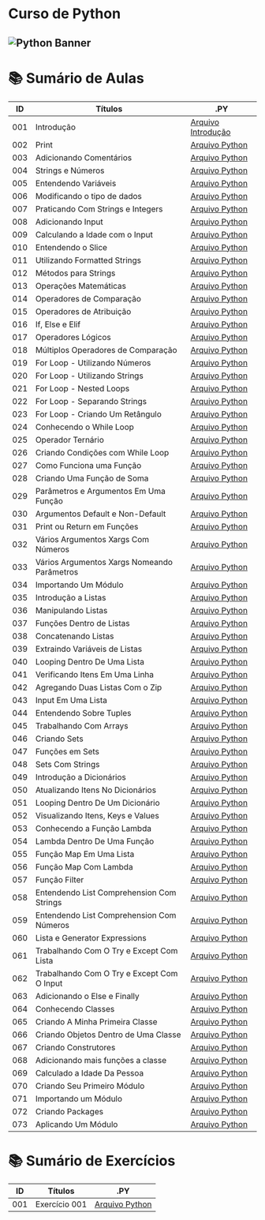 # Curso de Python

## <img src="https://learn.temporal.io/assets/images/banner_python-0d345d125b6892840c54f7e1460c8a5a.png" alt="Python Banner">

# 📚 Sumário de Aulas

| ID  | Títulos                                     | .PY                                      |
| --- | ------------------------------------------- | ---------------------------------------- |
| 001 | Introdução                                  | [Arquivo Introdução](aula.001/README.md) |
| 002 | Print                                       | [Arquivo Python](aula.002/main.py)       |
| 003 | Adicionando Comentários                     | [Arquivo Python](aula.003/main.py)       |
| 004 | Strings e Números                           | [Arquivo Python](aula.004/main.py)       |
| 005 | Entendendo Variáveis                        | [Arquivo Python](aula.005/main.py)       |
| 006 | Modificando o tipo de dados                 | [Arquivo Python](aula.006/main.py)       |
| 007 | Praticando Com Strings e Integers           | [Arquivo Python](aula.007/main.py)       |
| 008 | Adicionando Input                           | [Arquivo Python](aula.008/main.py)       |
| 009 | Calculando a Idade com o Input              | [Arquivo Python](aula.009/main.py)       |
| 010 | Entendendo o Slice                          | [Arquivo Python](aula.010/main.py)       |
| 011 | Utilizando Formatted Strings                | [Arquivo Python](aula.011/main.py)       |
| 012 | Métodos para Strings                        | [Arquivo Python](aula.012/main.py)       |
| 013 | Operações Matemáticas                       | [Arquivo Python](aula.013/main.py)       |
| 014 | Operadores de Comparação                    | [Arquivo Python](aula.014/main.py)       |
| 015 | Operadores de Atribuição                    | [Arquivo Python](aula.015/main.py)       |
| 016 | If, Else e Elif                             | [Arquivo Python](aula.016/main.py)       |
| 017 | Operadores Lógicos                          | [Arquivo Python](aula.017/main.py)       |
| 018 | Múltiplos Operadores de Comparação          | [Arquivo Python](aula.018/main.py)       |
| 019 | For Loop - Utilizando Números               | [Arquivo Python](aula.019/main.py)       |
| 020 | For Loop - Utilizando Strings               | [Arquivo Python](aula.020/main.py)       |
| 021 | For Loop - Nested Loops                     | [Arquivo Python](aula.021/main.py)       |
| 022 | For Loop - Separando Strings                | [Arquivo Python](aula.022/main.py)       |
| 023 | For Loop - Criando Um Retângulo             | [Arquivo Python](aula.023/main.py)       |
| 024 | Conhecendo o While Loop                     | [Arquivo Python](aula.024/main.py)       |
| 025 | Operador Ternário                           | [Arquivo Python](aula.025/main.py)       |
| 026 | Criando Condições com While Loop            | [Arquivo Python](aula.026/main.py)       |
| 027 | Como Funciona uma Função                    | [Arquivo Python](aula.027/main.py)       |
| 028 | Criando Uma Função de Soma                  | [Arquivo Python](aula.028/main.py)       |
| 029 | Parâmetros e Argumentos Em Uma Função       | [Arquivo Python](aula.029/main.py)       |
| 030 | Argumentos Default e Non-Default            | [Arquivo Python](aula.030/main.py)       |
| 031 | Print ou Return em Funções                  | [Arquivo Python](aula.031/main.py)       |
| 032 | Vários Argumentos Xargs Com Números         | [Arquivo Python](aula.032/main.py)       |
| 033 | Vários Argumentos Xargs Nomeando Parâmetros | [Arquivo Python](aula.033/main.py)       |
| 034 | Importando Um Módulo                        | [Arquivo Python](aula.034/main.py)       |
| 035 | Introdução a Listas                         | [Arquivo Python](aula.035/main.py)       |
| 036 | Manipulando Listas                          | [Arquivo Python](aula.036/main.py)       |
| 037 | Funções Dentro de Listas                    | [Arquivo Python](aula.037/main.py)       |
| 038 | Concatenando Listas                         | [Arquivo Python](aula.038/main.py)       |
| 039 | Extraindo Variáveis de Listas               | [Arquivo Python](aula.039/main.py)       |
| 040 | Looping Dentro De Uma Lista                 | [Arquivo Python](aula.040/main.py)       |
| 041 | Verificando Itens Em Uma Linha              | [Arquivo Python](aula.041/main.py)       |
| 042 | Agregando Duas Listas Com o Zip             | [Arquivo Python](aula.042/main.py)       |
| 043 | Input Em Uma Lista                          | [Arquivo Python](aula.043/main.py)       |
| 044 | Entendendo Sobre Tuples                     | [Arquivo Python](aula.044/main.py)       |
| 045 | Trabalhando Com Arrays                      | [Arquivo Python](aula.045/main.py)       |
| 046 | Criando Sets                                | [Arquivo Python](aula.046/main.py)       |
| 047 | Funções em Sets                             | [Arquivo Python](aula.047/main.py)       |
| 048 | Sets Com Strings                            | [Arquivo Python](aula.048/main.py)       |
| 049 | Introdução a Dicionários                    | [Arquivo Python](aula.049/main.py)       |
| 050 | Atualizando Itens No Dicionários            | [Arquivo Python](aula.050/main.py)       |
| 051 | Looping Dentro De Um Dicionário             | [Arquivo Python](aula.051/main.py)       |
| 052 | Visualizando Itens, Keys e Values           | [Arquivo Python](aula.052/main.py)       |
| 053 | Conhecendo a Função Lambda                  | [Arquivo Python](aula.053/main.py)       |
| 054 | Lambda Dentro De Uma Função                 | [Arquivo Python](aula.054/main.py)       |
| 055 | Função Map Em Uma Lista                     | [Arquivo Python](aula.055/main.py)       |
| 056 | Função Map Com Lambda                       | [Arquivo Python](aula.056/main.py)       |
| 057 | Função Filter                               | [Arquivo Python](aula.057/main.py)       |
| 058 | Entendendo List Comprehension Com Strings   | [Arquivo Python](aula.058/main.py)       |
| 059 | Entendendo List Comprehension Com Números   | [Arquivo Python](aula.059/main.py)       |
| 060 | Lista e Generator Expressions               | [Arquivo Python](aula.060/main.py)       |
| 061 | Trabalhando Com O Try e Except Com Lista    | [Arquivo Python](aula.061/main.py)       |
| 062 | Trabalhando Com O Try e Except Com O Input  | [Arquivo Python](aula.062/main.py)       |
| 063 | Adicionando o Else e Finally                | [Arquivo Python](aula.063/main.py)       |
| 064 | Conhecendo Classes                          | [Arquivo Python](aula.064/main.py)       |
| 065 | Criando A Minha Primeira Classe             | [Arquivo Python](aula.065/main.py)       |
| 066 | Criando Objetos Dentro de Uma Classe        | [Arquivo Python](aula.066/main.py)       |
| 067 | Criando Construtores                        | [Arquivo Python](aula.067/main.py)       |
| 068 | Adicionando mais funções a classe           | [Arquivo Python](aula.068/main.py)       |
| 069 | Calculado a Idade Da Pessoa                 | [Arquivo Python](aula.069/main.py)       |
| 070 | Criando Seu Primeiro Módulo                 | [Arquivo Python](aula.070/main.py)       |
| 071 | Importando um Módulo                        | [Arquivo Python](aula.071/main.py)       |
| 072 | Criando Packages                            | [Arquivo Python](aula.072/main.py)       |
| 073 | Aplicando Um Módulo                         | [Arquivo Python](aula.073/main.py)       |

# 📚 Sumário de Exercícios

| ID  | Títulos       | .PY                |
| --- | ------------- | ------------------ |
| 001 | Exercício 001 | [Arquivo Python]() |
